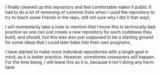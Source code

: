 I finally cleaned up this repository and feel comfortable makin it public (I had to do a lot of removing of commits from when I used the repository to try to teach some friends in the repo, still not sure why I did it that way).

I will momentarily take a note to mention that I know this is technically bad practice as one can just create a new repository for each codebase they build, and should, but this was also just supposed to be a starting ground for some ideas that I could later bake into their own programs.

I have started to make more individual repositories with a single goal in mind, as it is better practice. However, sometimes crossovers still happen. For the time being, I will leave this as it is, because it isn't doing any harm here.

